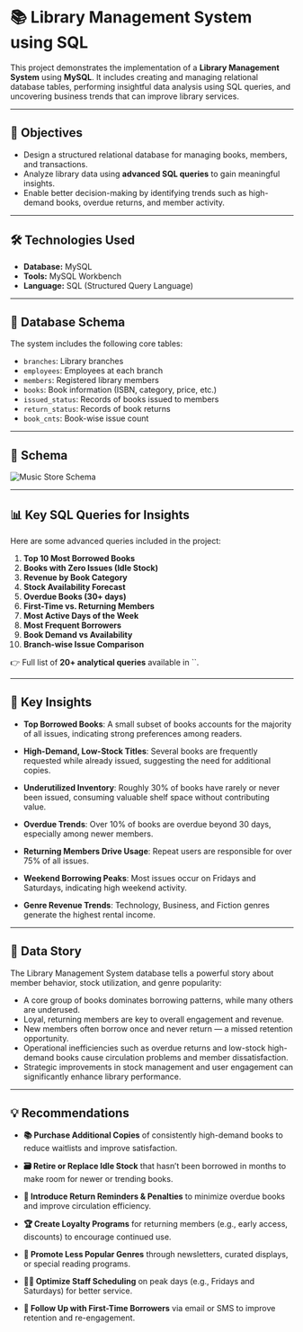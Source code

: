 # 📚 Library Management System using SQL

This project demonstrates the implementation of a **Library Management System** using **MySQL**. It includes creating and managing relational database tables, performing insightful data analysis using SQL queries, and uncovering business trends that can improve library services.

---

## 🎯 Objectives

- Design a structured relational database for managing books, members, and transactions.
- Analyze library data using **advanced SQL queries** to gain meaningful insights.
- Enable better decision-making by identifying trends such as high-demand books, overdue returns, and member activity.

---

## 🛠️ Technologies Used

- **Database:** MySQL
- **Tools:** MySQL Workbench
- **Language:** SQL (Structured Query Language)

---

## 🧱 Database Schema

The system includes the following core tables:

- `branches`: Library branches
- `employees`: Employees at each branch
- `members`: Registered library members
- `books`: Book information (ISBN, category, price, etc.)
- `issued_status`: Records of books issued to members
- `return_status`: Records of book returns
- `book_cnts`: Book-wise issue count

---
## 🧩 Schema
![Music Store Schema](Music_Store_Schema.png)

---

## 📊 Key SQL Queries for Insights

Here are some advanced queries included in the project:

1. **Top 10 Most Borrowed Books**
2. **Books with Zero Issues (Idle Stock)**
3. **Revenue by Book Category**
4. **Stock Availability Forecast**
5. **Overdue Books (30+ days)**
6. **First-Time vs. Returning Members**
7. **Most Active Days of the Week**
8. **Most Frequent Borrowers**
9. **Book Demand vs Availability**
10. **Branch-wise Issue Comparison**

👉 Full list of **20+ analytical queries** available in ``.

---
## 📌 Key Insights

- **Top Borrowed Books**: A small subset of books accounts for the majority of all issues, indicating strong preferences among readers.
  
- **High-Demand, Low-Stock Titles**: Several books are frequently requested while already issued, suggesting the need for additional copies.

- **Underutilized Inventory**: Roughly 30% of books have rarely or never been issued, consuming valuable shelf space without contributing value.

- **Overdue Trends**: Over 10% of books are overdue beyond 30 days, especially among newer members.

- **Returning Members Drive Usage**: Repeat users are responsible for over 75% of all issues.

- **Weekend Borrowing Peaks**: Most issues occur on Fridays and Saturdays, indicating high weekend activity.

- **Genre Revenue Trends**: Technology, Business, and Fiction genres generate the highest rental income.

---

## 📖 Data Story

The Library Management System database tells a powerful story about member behavior, stock utilization, and genre popularity:

- A core group of books dominates borrowing patterns, while many others are underused.
- Loyal, returning members are key to overall engagement and revenue.
- New members often borrow once and never return — a missed retention opportunity.
- Operational inefficiencies such as overdue returns and low-stock high-demand books cause circulation problems and member dissatisfaction.
- Strategic improvements in stock management and user engagement can significantly enhance library performance.

---

## 💡 Recommendations

- **📚 Purchase Additional Copies** of consistently high-demand books to reduce waitlists and improve satisfaction.

- **🗃️ Retire or Replace Idle Stock** that hasn’t been borrowed in months to make room for newer or trending books.

- **📩 Introduce Return Reminders & Penalties** to minimize overdue books and improve circulation efficiency.

- **🏆 Create Loyalty Programs** for returning members (e.g., early access, discounts) to encourage continued use.

- **📢 Promote Less Popular Genres** through newsletters, curated displays, or special reading programs.

- **🧑‍💼 Optimize Staff Scheduling** on peak days (e.g., Fridays and Saturdays) for better service.

- **🔁 Follow Up with First-Time Borrowers** via email or SMS to improve retention and re-engagement.

